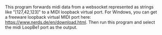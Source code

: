 This program forwards midi data from a websocket represented as strings like "[127,42,123]" to a MIDI loopback virtual port. For Windows, you can get a freeware loopback virtual MIDI port here: https://www.nerds.de/en/download.html. Then run this program and select the midi LoopBe1 port as the output.